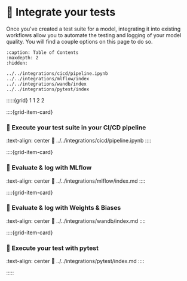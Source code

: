 # 🔁 Integrate your tests

Once you've created a test suite for a model, integrating it into existing workflows allow you to automate the testing and logging of your model quality. You will find a couple options on this page to do so.

```{toctree}
:caption: Table of Contents
:maxdepth: 2
:hidden:

../../integrations/cicd/pipeline.ipynb
../../integrations/mlflow/index
../../integrations/wandb/index
../../integrations/pytest/index

```

:::::{grid} 1 1 2 2


::::{grid-item-card} <br/><h3>🚀 Execute your test suite in your CI/CD pipeline</h3>
:text-align: center
:link: ../../integrations/cicd/pipeline.ipynb
::::

::::{grid-item-card} <br/><h3>🏃 Evaluate & log with MLflow</h3>
:text-align: center
:link: ../../integrations/mlflow/index.md
::::

::::{grid-item-card} <br/><h3>🐝  Evaluate & log with Weights & Biases</h3>
:text-align: center
:link: ../../integrations/wandb/index.md
::::

::::{grid-item-card} <br/><h3>🧪 Execute your test with pytest</h3>
:text-align: center
:link: ../../integrations/pytest/index.md
::::

:::::
